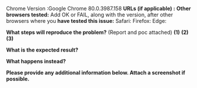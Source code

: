 Chrome Version       :Google Chrome 80.0.3987.158 
<b>URLs (if applicable) :</b> 
<b>Other browsers tested:</b>
  Add OK or FAIL, along with the version, after other browsers where you
<b>have tested this issue:</b>
     Safari:
    Firefox:
       Edge:

<b>What steps will reproduce the problem?</b> (Report and poc attached)
<b>(1)</b>
<b>(2)</b>
<b>(3)</b>

<b>What is the expected result?</b>


<b>What happens instead?</b>


<b>Please provide any additional information below. Attach a screenshot if</b>
<b>possible.</b>
